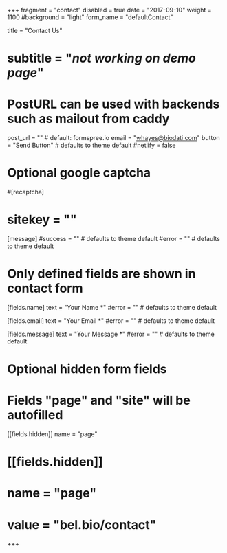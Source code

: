 +++
fragment = "contact"
disabled = true
date = "2017-09-10"
weight = 1100
#background = "light"
form_name = "defaultContact"

title = "Contact Us"
# subtitle  = "*not working on demo page*"

# PostURL can be used with backends such as mailout from caddy
post_url = ""  # default: formspree.io
email = "whayes@biodati.com"
button = "Send Button" # defaults to theme default
#netlify = false

# Optional google captcha
#[recaptcha]
#  sitekey = ""

[message]
  #success = "" # defaults to theme default
  #error = "" # defaults to theme default

# Only defined fields are shown in contact form
[fields.name]
  text = "Your Name *"
  #error = "" # defaults to theme default

[fields.email]
  text = "Your Email *"
  #error = "" # defaults to theme default

[fields.message]
  text = "Your Message *"
  #error = "" # defaults to theme default

# Optional hidden form fields
# Fields "page" and "site" will be autofilled
[[fields.hidden]]
  name = "page"

# [[fields.hidden]]
#  name = "page"
#  value = "bel.bio/contact"
+++
